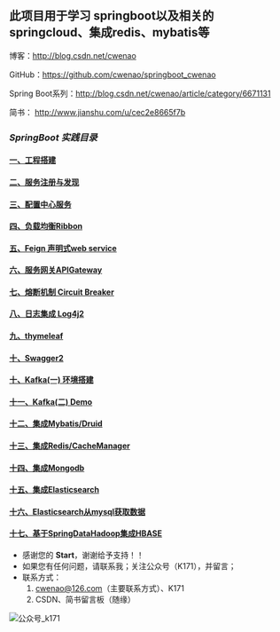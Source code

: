 
## 此项目用于学习 springboot以及相关的springcloud、集成redis、mybatis等

博客：http://blog.csdn.net/cwenao

GitHub：https://github.com/cwenao/springboot_cwenao

Spring Boot系列：http://blog.csdn.net/cwenao/article/category/6671131

简书： http://www.jianshu.com/u/cec2e8665f7b

### *SpringBoot 实践目录*

#### [一、工程搭建](http://blog.csdn.net/cwenao/article/details/54293391)
#### [二、服务注册与发现](http://blog.csdn.net/cwenao/article/details/54425265)
#### [三、配置中心服务](http://blog.csdn.net/cwenao/article/details/54426987)
#### [四、负载均衡Ribbon](http://blog.csdn.net/cwenao/article/details/54565971)
#### [五、Feign 声明式web service](http://blog.csdn.net/cwenao/article/details/54571816)
#### [六、服务网关APIGateway](http://blog.csdn.net/cwenao/article/details/54572648)
#### [七、熔断机制 Circuit Breaker](http://blog.csdn.net/cwenao/article/details/54580349)
#### [八、日志集成 Log4j2](http://blog.csdn.net/cwenao/article/details/54600097)
#### [九、thymeleaf](http://blog.csdn.net/cwenao/article/details/54600127)
#### [十、Swagger2](http://blog.csdn.net/cwenao/article/details/54613266)
#### [十、Kafka(一) 环境搭建](http://blog.csdn.net/cwenao/article/details/54613842)
#### [十一、Kafka(二) Demo](http://blog.csdn.net/cwenao/article/details/54668590)
#### [十二、集成Mybatis/Druid](http://blog.csdn.net/cwenao/article/details/54772939)
#### [十三、集成Redis/CacheManager](http://blog.csdn.net/cwenao/article/details/54773508)
#### [十四、集成Mongodb](http://blog.csdn.net/cwenao/article/details/54783050)
#### [十五、集成Elasticsearch](http://blog.csdn.net/cwenao/article/details/54943505)
#### [十六、Elasticsearch从mysql获取数据](http://blog.csdn.net/cwenao/article/details/54944937)
#### [十七、基于SpringDataHadoop集成HBASE](http://blog.csdn.net/cwenao/article/details/57980188)


- 感谢您的 **Start**，谢谢给予支持！！
- 如果您有任何问题，请联系我；关注公众号（K171），并留言；
- 联系方式：
  1. cwenao@126.com（主要联系方式）、K171
  2. CSDN、简书留言板（随缘）

![公众号_k171](http://bimg.kakme.com/k171.jpg?imageMogr2/auto-orient/thumbnail/!50p)
